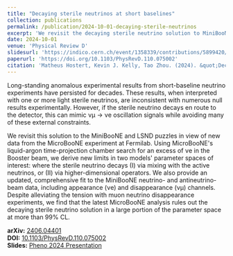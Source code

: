 ```yaml
---
title: "Decaying sterile neutrinos at short baselines"
collection: publications
permalink: /publication/2024-10-01-decaying-sterile-neutrinos
excerpt: 'We revisit the decaying sterile neutrino solution to MiniBooNE and LSND puzzles using new MicroBooNE data, deriving new limits and finding that MicroBooNE rules out this solution in a large portion of parameter space at more than 99% CL.'
date: 2024-10-01
venue: 'Physical Review D'
slidesurl: 'https://indico.cern.ch/event/1358339/contributions/5899420/attachments/2857479/4998356/TaoPheno2024_Final%20(1).pdf'
paperurl: 'https://doi.org/10.1103/PhysRevD.110.075002'
citation: 'Matheus Hostert, Kevin J. Kelly, Tao Zhou. (2024). &quot;Decaying sterile neutrinos at short baselines.&quot; <i>Phys.Rev.D</i> 110 (2024) 7, 075002.'
---
```


Long-standing anomalous experimental results from short-baseline neutrino experiments have persisted for decades. These results, when interpreted with one or more light sterile neutrinos, are inconsistent with numerous null results experimentally. However, if the sterile neutrino decays en route to the detector, this can mimic νμ → νe oscillation signals while avoiding many of these external constraints. 

We revisit this solution to the MiniBooNE and LSND puzzles in view of new data from the MicroBooNE experiment at Fermilab. Using MicroBooNE's liquid-argon time-projection chamber search for an excess of νe in the Booster beam, we derive new limits in two models' parameter spaces of interest: where the sterile neutrino decays (I) via mixing with the active neutrinos, or (II) via higher-dimensional operators. We also provide an updated, comprehensive fit to the MiniBooNE neutrino- and antineutrino-beam data, including appearance (νe) and disappearance (νμ) channels. Despite alleviating the tension with muon neutrino disappearance experiments, we find that the latest MicroBooNE analysis rules out the decaying sterile neutrino solution in a large portion of the parameter space at more than 99% CL.

**arXiv:** [2406.04401](https://arxiv.org/abs/2406.04401)  
**DOI:** [10.1103/PhysRevD.110.075002](https://doi.org/10.1103/PhysRevD.110.075002)  
**Slides:** [Pheno 2024 Presentation](https://indico.cern.ch/event/1358339/contributions/5899420/attachments/2857479/4998356/TaoPheno2024_Final%20(1).pdf)